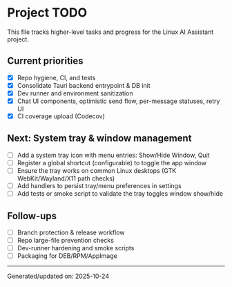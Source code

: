 # Project TODO

This file tracks higher-level tasks and progress for the Linux AI Assistant project.

## Current priorities

- [x] Repo hygiene, CI, and tests
- [x] Consolidate Tauri backend entrypoint & DB init
- [x] Dev runner and environment sanitization
- [x] Chat UI components, optimistic send flow, per-message statuses, retry UI
- [x] CI coverage upload (Codecov)

## Next: System tray & window management

- [ ] Add a system tray icon with menu entries: Show/Hide Window, Quit
- [ ] Register a global shortcut (configurable) to toggle the app window
- [ ] Ensure the tray works on common Linux desktops (GTK WebKit/Wayland/X11 path checks)
- [ ] Add handlers to persist tray/menu preferences in settings
- [ ] Add tests or smoke script to validate the tray toggles window show/hide

## Follow-ups

- [ ] Branch protection & release workflow
- [ ] Repo large-file prevention checks
- [ ] Dev-runner hardening and smoke scripts
- [ ] Packaging for DEB/RPM/AppImage

---
Generated/updated on: 2025-10-24
